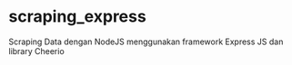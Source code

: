# scraping_express
 Scraping Data dengan NodeJS menggunakan framework Express JS dan library Cheerio
